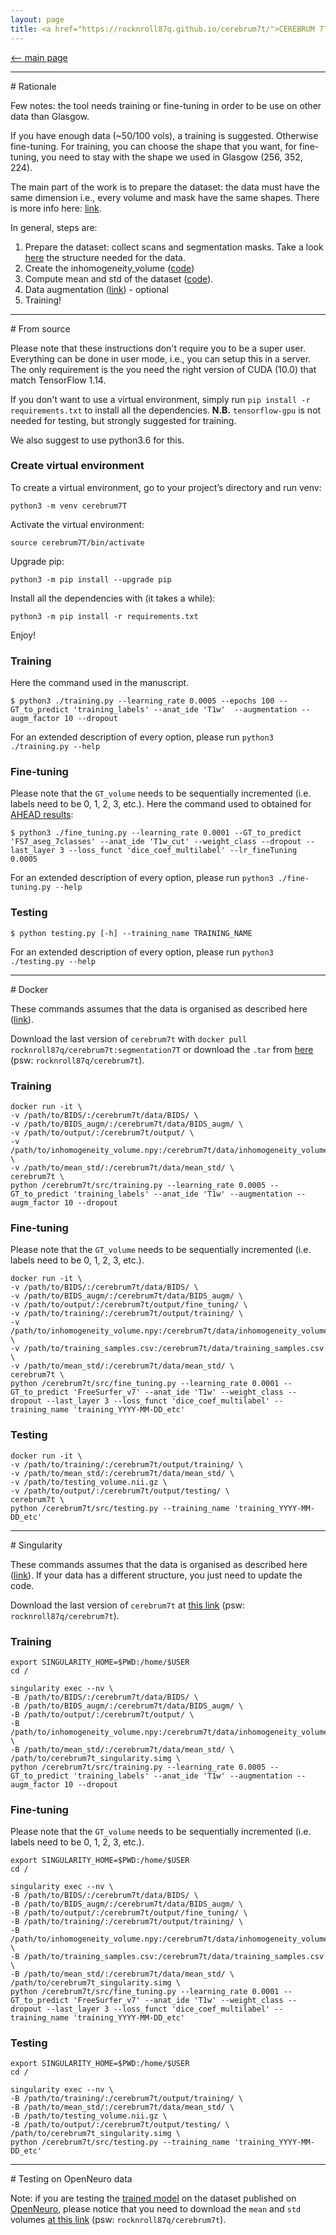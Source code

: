 ```yaml
---
layout: page
title: <a href="https://rocknroll87q.github.io/cerebrum7t/">CEREBRUM 7T</a>
---
```


[<-- main page](https://rocknroll87q.github.io/cerebrum7t/)

<hr>
# Rationale

Few notes: the tool needs training or fine-tuning in order to be use on other data than Glasgow.

If you have enough data (~50/100 vols), a training is suggested. Otherwise fine-tuning.
For training, you can choose the shape that you want, for fine-tuning, you need to stay with the shape we used in Glasgow (256, 352, 224).

The main part of the work is to prepare the dataset: the data must have the same dimension i.e., every volume and mask have the same shapes.
There is more info here: [link](https://github.com/rockNroll87q/cerebrum7t/issues/).

In general, steps are:

1.	Prepare the dataset: collect scans and segmentation masks. Take a look [here](https://rocknroll87q.github.io/cerebrum7t/data) the structure needed for the data.
2.	Create the inhomogeneity_volume ([code](https://github.com/rockNroll87q/cerebrum7t/blob/master/src/misc/inhomogeneity_volume.py))
3.	Compute mean and std of the dataset ([code](https://github.com/rockNroll87q/cerebrum7t/blob/master/src/misc/mean_discover_BIDS.py)).
4.	Data augmentation ([link](https://github.com/rockNroll87q/cerebrum7t/blob/master/src/misc/offline_data_augmentation.py)) - optional
5.	Training!



<hr>
# From source

Please note that these instructions don't require you to be a super user. Everything can be done in user mode, i.e., you can setup this in a server. 
The only requirement is the you need the right version of CUDA (10.0) that match TensorFlow 1.14.

If you don't want to use a virtual environment, simply run `pip install -r requirements.txt` to install all the dependencies. 
<b>N.B.</b> `tensorflow-gpu` is not needed for testing, but strongly suggested for training.

We also suggest to use python3.6 for this.

### Create virtual environment

To create a virtual environment, go to your project’s directory and run venv:

`python3 -m venv cerebrum7T`

Activate the virtual environment:

`source cerebrum7T/bin/activate`

Upgrade pip:

`python3 -m pip install --upgrade pip`

Install all the dependencies with (it takes a while):

`python3 -m pip install -r requirements.txt`

Enjoy!

### Training

Here the command used in the manuscript.

~~~
$ python3 ./training.py --learning_rate 0.0005 --epochs 100 --GT_to_predict 'training_labels' --anat_ide 'T1w'  --augmentation --augm_factor 10 --dropout
~~~

For an extended description of every option, please run `python3 ./training.py --help`

### Fine-tuning

Please note that the `GT_volume` needs to be sequentially incremented (i.e. labels need to be 0, 1, 2, 3, etc.).
Here the command used to obtained for [AHEAD results](https://rocknroll87q.github.io/cerebrum7t/results_ahead):

~~~
$ python3 ./fine_tuning.py --learning_rate 0.0001 --GT_to_predict 'FS7_aseg_7classes' --anat_ide 'T1w_cut' --weight_class --dropout --last_layer 3 --loss_funct 'dice_coef_multilabel' --lr_fineTuning 0.0005
~~~

For an extended description of every option, please run `python3 ./fine-tuning.py --help`

### Testing

~~~
$ python testing.py [-h] --training_name TRAINING_NAME
~~~

For an extended description of every option, please run `python3 ./testing.py --help`

<hr>
# Docker

These commands assumes that the data is organised as described here ([link](https://github.com/rockNroll87q/cerebrum7t/blob/master/data/README.md)).

Download the last version of `cerebrum7t` with `docker pull rocknroll87q/cerebrum7t:segmentation7T` or download the `.tar` from [here](https://cloud.psy.gla.ac.uk/index.php/s/CNZDdvvnjJ4iBx3) (psw: `rocknroll87q/cerebrum7t`).

### Training

~~~
docker run -it \
-v /path/to/BIDS/:/cerebrum7t/data/BIDS/ \
-v /path/to/BIDS_augm/:/cerebrum7t/data/BIDS_augm/ \
-v /path/to/output/:/cerebrum7t/output/ \
-v /path/to/inhomogeneity_volume.npy:/cerebrum7t/data/inhomogeneity_volume.npy \
-v /path/to/mean_std/:/cerebrum7t/data/mean_std/ \
cerebrum7t \
python /cerebrum7t/src/training.py --learning_rate 0.0005 --GT_to_predict 'training_labels' --anat_ide 'T1w' --augmentation --augm_factor 10 --dropout
~~~

### Fine-tuning

Please note that the `GT_volume` needs to be sequentially incremented (i.e. labels need to be 0, 1, 2, 3, etc.).

~~~
docker run -it \
-v /path/to/BIDS/:/cerebrum7t/data/BIDS/ \
-v /path/to/BIDS_augm/:/cerebrum7t/data/BIDS_augm/ \
-v /path/to/output/:/cerebrum7t/output/fine_tuning/ \
-v /path/to/training/:/cerebrum7t/output/training/ \
-v /path/to/inhomogeneity_volume.npy:/cerebrum7t/data/inhomogeneity_volume.npy \
-v /path/to/training_samples.csv:/cerebrum7t/data/training_samples.csv \
-v /path/to/mean_std/:/cerebrum7t/data/mean_std/ \
cerebrum7t \
python /cerebrum7t/src/fine_tuning.py --learning_rate 0.0001 --GT_to_predict 'FreeSurfer_v7' --anat_ide 'T1w' --weight_class --dropout --last_layer 3 --loss_funct 'dice_coef_multilabel' --training_name 'training_YYYY-MM-DD_etc'
~~~

### Testing

~~~
docker run -it \
-v /path/to/training/:/cerebrum7t/output/training/ \
-v /path/to/mean_std/:/cerebrum7t/data/mean_std/ \
-v /path/to/testing_volume.nii.gz \
-v /path/to/output/:/cerebrum7t/output/testing/ \
cerebrum7t \
python /cerebrum7t/src/testing.py --training_name 'training_YYYY-MM-DD_etc'
~~~


<hr>
# Singularity

These commands assumes that the data is organised as described here ([link](https://github.com/rockNroll87q/cerebrum7t/blob/master/data/README.md)). If your data has a different structure, you just need to update the code.

Download the last version of `cerebrum7t` at [this link](https://cloud.psy.gla.ac.uk/index.php/s/OUeuBjoxavTJq1Z) (psw: `rocknroll87q/cerebrum7t`).

### Training

~~~
export SINGULARITY_HOME=$PWD:/home/$USER
cd /

singularity exec --nv \
-B /path/to/BIDS/:/cerebrum7t/data/BIDS/ \
-B /path/to/BIDS_augm/:/cerebrum7t/data/BIDS_augm/ \
-B /path/to/output/:/cerebrum7t/output/ \
-B /path/to/inhomogeneity_volume.npy:/cerebrum7t/data/inhomogeneity_volume.npy \
-B /path/to/mean_std/:/cerebrum7t/data/mean_std/ \
/path/to/cerebrum7t_singularity.simg \
python /cerebrum7t/src/training.py --learning_rate 0.0005 --GT_to_predict 'training_labels' --anat_ide 'T1w' --augmentation --augm_factor 10 --dropout
~~~




### Fine-tuning

Please note that the `GT_volume` needs to be sequentially incremented (i.e. labels need to be 0, 1, 2, 3, etc.).

~~~
export SINGULARITY_HOME=$PWD:/home/$USER
cd /

singularity exec --nv \
-B /path/to/BIDS/:/cerebrum7t/data/BIDS/ \
-B /path/to/BIDS_augm/:/cerebrum7t/data/BIDS_augm/ \
-B /path/to/output/:/cerebrum7t/output/fine_tuning/ \
-B /path/to/training/:/cerebrum7t/output/training/ \
-B /path/to/inhomogeneity_volume.npy:/cerebrum7t/data/inhomogeneity_volume.npy \
-B /path/to/training_samples.csv:/cerebrum7t/data/training_samples.csv \
-B /path/to/mean_std/:/cerebrum7t/data/mean_std/ \
/path/to/cerebrum7t_singularity.simg \
python /cerebrum7t/src/fine_tuning.py --learning_rate 0.0001 --GT_to_predict 'FreeSurfer_v7' --anat_ide 'T1w' --weight_class --dropout --last_layer 3 --loss_funct 'dice_coef_multilabel' --training_name 'training_YYYY-MM-DD_etc'
~~~


 
### Testing

~~~
export SINGULARITY_HOME=$PWD:/home/$USER
cd /

singularity exec --nv \
-B /path/to/training/:/cerebrum7t/output/training/ \
-B /path/to/mean_std/:/cerebrum7t/data/mean_std/ \
-B /path/to/testing_volume.nii.gz \
-B /path/to/output/:/cerebrum7t/output/testing/ \
/path/to/cerebrum7t_singularity.simg \
python /cerebrum7t/src/testing.py --training_name 'training_YYYY-MM-DD_etc'
~~~

<hr>
# Testing on OpenNeuro data

Note: if you are testing the [trained model](https://github.com/rockNroll87q/cerebrum7t/tree/master/trained_model) on the dataset published on [OpenNeuro](https://openneuro.org/datasets/ds003642/versions/1.1.0), please notice that you need to download the  `mean` and `std` volumes [at this link](https://cloud.psy.gla.ac.uk/index.php/s/efPCRdOB6FCEzrT) (psw: `rocknroll87q/cerebrum7t`).